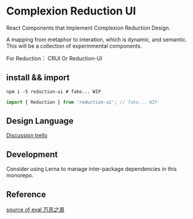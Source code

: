 # Complexion Reduction UI

React Components that Implement Complexion Reduction Design.  
  
A mapping from metaphor to interation, which is dynamic, and semantic. This will be a collection of experinmental components.
  
For Reduction： CRUI Or Reduction-UI

## install && import

```shell
npm i -S reduction-ui # fake... WIP
```

```javascript
import { Reduction } from 'reduction-ui'; // fake... WIP
```

## Design Language

[Discussion trello](https://trello.com/b/NZsUn9lm/complexion-reduction-ui)

## Development

Consider using Lerna to manage inter-package dependencies in this monorepo.

## Reference

[source of eval 万恶之源](https://medium.com/swarm-nyc/complexion-reduction-a-new-trend-in-mobile-design-cef033a0b978#.6zmhrzkya)
